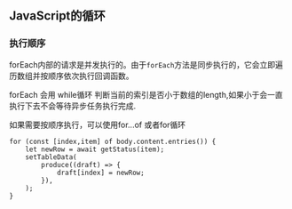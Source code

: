 ## JavaScript的循环

### 执行顺序

forEach内部的请求是并发执行的。由于`forEach`方法是同步执行的，它会立即遍历数组并按顺序依次执行回调函数。

forEach 会用 while循环 判断当前的索引是否小于数组的length,如果小于会一直执行下去不会等待异步任务执行完成.

如果需要按顺序执行，可以使用for...of 或者for循环

```tsx
for (const [index,item] of body.content.entries()) {
    let newRow = await getStatus(item);
    setTableData(
        produce((draft) => {
            draft[index] = newRow;
        }),
    );
}
```

